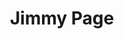 ---
title: "Jimmy Page"
summary: "English musician, songwriter and record producer, born 9 January 1944 in Heston, Middlesex, England, United Kingdom. Father of ."
image: "jimmy-page.jpg"
---